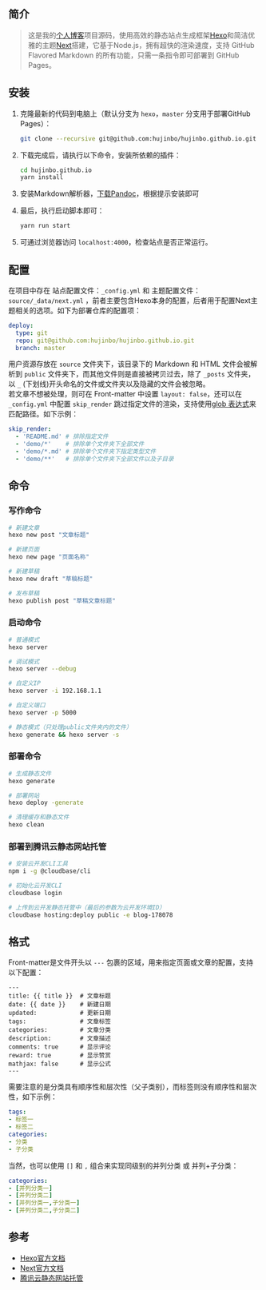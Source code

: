 ## 简介

>这是我的[个人博客](https://hujinbo.me)项目源码，使用高效的静态站点生成框架[Hexo](https://github.com/hexojs/hexo)和简洁优雅的主题[Next](https://github.com/theme-next/hexo-theme-next)搭建，它基于Node.js，拥有超快的渲染速度，支持 GitHub Flavored Markdown 的所有功能，只需一条指令即可部署到 GitHub Pages。
  

## 安装

1. 克隆最新的代码到电脑上（默认分支为 `hexo`，`master` 分支用于部署GitHub Pages）：

    ```bash
    git clone --recursive git@github.com:hujinbo/hujinbo.github.io.git
    ```

2. 下载完成后，请执行以下命令，安装所依赖的插件：

    ```bash
    cd hujinbo.github.io
    yarn install
    ```
    
3. 安装Markdown解析器，[下载Pandoc](https://github.com/jgm/pandoc/releases/tag/2.9.2.1)，根据提示安装即可

4. 最后，执行启动脚本即可：

    ```bash
    yarn run start
    ```

5. 可通过浏览器访问 `localhost:4000`，检查站点是否正常运行。
  

## 配置

在项目中存在 站点配置文件：`_config.yml` 和 主题配置文件：`source/_data/next.yml` ，前者主要包含Hexo本身的配置，后者用于配置Next主题相关的选项。如下为部署仓库的配置项：

```yaml
deploy:
  type: git
  repo: git@github.com:hujinbo/hujinbo.github.io.git
  branch: master
```


用户资源存放在 `source` 文件夹下，该目录下的 Markdown 和 HTML 文件会被解析到 `public` 文件夹下，而其他文件则是直接被拷贝过去，除了 `_posts` 文件夹，以 `_` (下划线)开头命名的文件或文件夹以及隐藏的文件会被忽略。   
若文章不想被处理，则可在 Front-matter 中设置 `layout: false`，还可以在 `_config.yml` 中配置 `skip_render` 跳过指定文件的渲染，支持使用[glob 表达式](https://github.com/isaacs/node-glob)来匹配路径。如下示例：

```yaml
skip_render:
  - 'README.md' # 排除指定文件
  - 'demo/*'    # 排除单个文件夹下全部文件
  - 'demo/*.md' # 排除单个文件夹下指定类型文件
  - 'demo/**'   # 排除单个文件夹下全部文件以及子目录
```
  

## 命令

### 写作命令

```bash
# 新建文章
hexo new post "文章标题"

# 新建页面
hexo new page "页面名称"

# 新建草稿
hexo new draft "草稿标题"

# 发布草稿
hexo publish post "草稿文章标题"
```

### 启动命令

```bash
# 普通模式
hexo server

# 调试模式
hexo server --debug

# 自定义IP
hexo server -i 192.168.1.1

# 自定义端口
hexo server -p 5000

# 静态模式（只处理public文件夹内的文件）
hexo generate && hexo server -s
```

### 部署命令
```bash
# 生成静态文件
hexo generate

# 部署网站
hexo deploy -generate

# 清理缓存和静态文件
hexo clean
```

### 部署到腾讯云静态网站托管
```bash
# 安装云开发CLI工具
npm i -g @cloudbase/cli

# 初始化云开发CLI
cloudbase login

# 上传到云开发静态托管中（最后的参数为云开发环境ID）
cloudbase hosting:deploy public -e blog-178078
```
  

## 格式

Front-matter是文件开头以 `---` 包裹的区域，用来指定页面或文章的配置，支持以下配置：

    ---
    title: {{ title }}  # 文章标题
    date: {{ date }}    # 新建日期
    updated:            # 更新日期
    tags:               # 文章标签
    categories:         # 文章分类
    description:        # 文章描述
    comments: true      # 显示评论
    reward: true        # 显示赞赏
    mathjax: false      # 显示公式
    ---

需要注意的是分类具有顺序性和层次性（父子类别），而标签则没有顺序性和层次性，如下示例：

```yaml
tags:
- 标签一
- 标签二
categories:
- 分类
- 子分类
```

当然，也可以使用 `[]` 和 `,` 组合来实现同级别的并列分类 或 并列+子分类：

```yaml
categories:
- [并列分类一]
- [并列分类二]
- [并列分类一,子分类一]
- [并列分类二,子分类二]
```


## 参考

- [Hexo官方文档](https://hexo.io/zh-cn/docs/)
- [Next官方文档](https://theme-next.org/docs/)
- [腾讯云静态网站托管](https://cloud.tencent.com/document/product/1210/43365)
